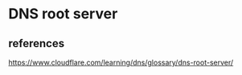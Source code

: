 # DNS root server

## references

https://www.cloudflare.com/learning/dns/glossary/dns-root-server/
